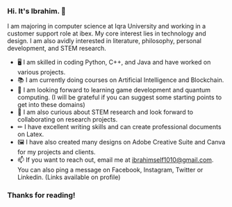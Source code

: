 ### Hi. It's Ibrahim. 👋

I am majoring in computer science at Iqra University and working in a customer support role at ibex. My core interest lies in technology and design. I am also avidly interested in literature, philosophy, personal development, and STEM research. 

- 🖥 I am skilled in coding Python, C++, and Java and have worked on various projects.
- 📚 I am currently doing courses on Artificial Intelligence and Blockchain.
- 📑 I am looking forward to learning game development and quantum computing. 
     (I will be grateful if you can suggest some starting points to get into these domains)
- 🤔 I am also curious about STEM research and look forward to collaborating on research projects.
- ✏ I have excellent writing skills and can create professional documents on Latex.
- 🖼 I have also created many designs on Adobe Creative Suite and Canva for my projects and clients.
- 📫 If you want to reach out, email me at ibrahimself1010@gmail.com.
     You can also ping a message on Facebook, Instagram, Twitter or Linkedin. (Links available on profile)

### Thanks for reading!
